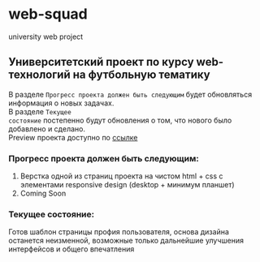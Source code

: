 # web-squad
university web project

## Университетский проект по курсу web-технологий на футбольную тематику
В разделе <code>Прогресс проекта должен быть следующим</code> будет обновляться информация о новых задачах.<br>
В разделе <code>Текущее состояние</code> постепенно будут обновления о том, что нового было добавлено и сделано.<br>
Preview проекта доступно по [ссылке](https://htmlpreview.github.io/?https://github.com/MayerMax/web-squad/blob/master/squad/html/index.html "Preview")

### Прогресс проекта должен быть следующим:

1. Верстка одной из страниц проекта на чистом html + css с элементами responsive design (desktop + минимум планшет)<br>
2. Сoming Soon

### Текущее состояние:
Готов шаблон страницы профия пользователя, основа дизайна останется неизменной, возможные только дальнейшие улучшения интерфейсов и общего впечатления
